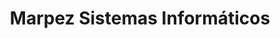 ---
title: "Marpez Sistemas Informáticos"
url: /madrid/marpez-sistemas-informaticos/
shop: ordenador
---